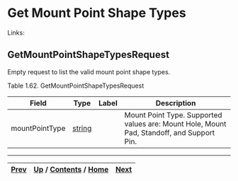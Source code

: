 
# Get Mount Point Shape Types

Links:

## GetMountPointShapeTypesRequest

Empty request to list the valid mount point shape types.

Table 1.62. GetMountPointShapeTypesRequest

Field| Type| Label| Description  
---|---|---|---  
mountPointType| [string](ch01s11.md "gRPC Scalar Value Types")|  | Mount Point Type. Supported values are: Mount Hole, Mount Pad, Standoff, and Support Pin.   
  
  

* * *

[Prev](ch01s05s09s03.md) | [Up](ch01s05.md) / [Contents](index.md) / [Home](../../index.htm)|  [Next](ch01s05s10s02.md)  
---|---|---

